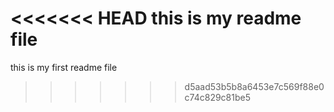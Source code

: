<<<<<<< HEAD
this is my readme file
=======
this is my first readme file
>>>>>>> d5aad53b5b8a6453e7c569f88e0c74c829c81be5

